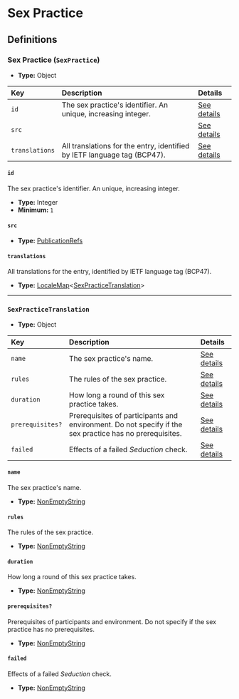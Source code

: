 # Sex Practice

## Definitions

### <a name="SexPractice"></a> Sex Practice (`SexPractice`)

- **Type:** Object

Key | Description | Details
:-- | :-- | :--
`id` | The sex practice's identifier. An unique, increasing integer. | <a href="#SexPractice/id">See details</a>
`src` |  | <a href="#SexPractice/src">See details</a>
`translations` | All translations for the entry, identified by IETF language tag (BCP47). | <a href="#SexPractice/translations">See details</a>

#### <a name="SexPractice/id"></a> `id`

The sex practice's identifier. An unique, increasing integer.

- **Type:** Integer
- **Minimum:** `1`

#### <a name="SexPractice/src"></a> `src`

- **Type:** <a href="./source/_PublicationRef.md#PublicationRefs">PublicationRefs</a>

#### <a name="SexPractice/translations"></a> `translations`

All translations for the entry, identified by IETF language tag (BCP47).

- **Type:** <a href="./_LocaleMap.md#LocaleMap">LocaleMap</a>&lt;<a href="#SexPracticeTranslation">SexPracticeTranslation</a>&gt;

---

### <a name="SexPracticeTranslation"></a> `SexPracticeTranslation`

- **Type:** Object

Key | Description | Details
:-- | :-- | :--
`name` | The sex practice's name. | <a href="#SexPracticeTranslation/name">See details</a>
`rules` | The rules of the sex practice. | <a href="#SexPracticeTranslation/rules">See details</a>
`duration` | How long a round of this sex practice takes. | <a href="#SexPracticeTranslation/duration">See details</a>
`prerequisites?` | Prerequisites of participants and environment. Do not specify if the sex practice has no prerequisites. | <a href="#SexPracticeTranslation/prerequisites">See details</a>
`failed` | Effects of a failed *Seduction* check. | <a href="#SexPracticeTranslation/failed">See details</a>

#### <a name="SexPracticeTranslation/name"></a> `name`

The sex practice's name.

- **Type:** <a href="./_NonEmptyString.md#NonEmptyString">NonEmptyString</a>

#### <a name="SexPracticeTranslation/rules"></a> `rules`

The rules of the sex practice.

- **Type:** <a href="./_NonEmptyString.md#NonEmptyString">NonEmptyString</a>

#### <a name="SexPracticeTranslation/duration"></a> `duration`

How long a round of this sex practice takes.

- **Type:** <a href="./_NonEmptyString.md#NonEmptyString">NonEmptyString</a>

#### <a name="SexPracticeTranslation/prerequisites"></a> `prerequisites?`

Prerequisites of participants and environment. Do not specify if the
sex practice has no prerequisites.

- **Type:** <a href="./_NonEmptyString.md#NonEmptyString">NonEmptyString</a>

#### <a name="SexPracticeTranslation/failed"></a> `failed`

Effects of a failed *Seduction* check.

- **Type:** <a href="./_NonEmptyString.md#NonEmptyString">NonEmptyString</a>

